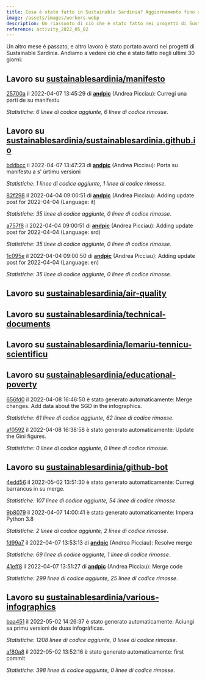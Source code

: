 ```yaml
---
title: Cosa è stato fatto in Sustainable Sardinia? Aggiornamento fino all 2 Maggio 2022
image: /assets/images/workers.webp
description: Un riassunto di ciò che è stato fatto nei progetti di Sustainable Sardinia nello scorso mese.
reference: activity_2022_05_02
---
```


Un altro mese è passato, e altro lavoro è stato portato avanti nei progetti di Sustainable Sardinia. Andiamo a vedere ciò che è stato fatto negli ultimi 30 giorni:

## Lavoro su [sustainablesardinia/manifesto](https://github.com/sustainablesardinia/manifesto)

[25700a](https://github.com/sustainablesardinia/manifesto/commit/25700a041ef336617f1369427de59f6295c8b905) il 2022-04-07 13:45:29 di **[andpic](https://github.com/andpic)** (Andrea Picciau): Curregi una parti de su manifestu

_Statistiche: 6 linee di codice aggiunte, 6 linee di codice rimosse_.

## Lavoro su [sustainablesardinia/sustainablesardinia.github.io](https://github.com/sustainablesardinia/sustainablesardinia.github.io)

[bddbcc](https://github.com/sustainablesardinia/sustainablesardinia.github.io/commit/bddbcc43b4a276f69c2254fb7ae4ae13fccd521c) il 2022-04-07 13:47:23 di **[andpic](https://github.com/andpic)** (Andrea Picciau): Porta su manifestu a s' ùrtimu versioni

_Statistiche: 1 linee di codice aggiunte, 1 linee di codice rimosse_.

[82f298](https://github.com/sustainablesardinia/sustainablesardinia.github.io/commit/82f298a8277c38f8b1e522ec69e98a14edb14daf) il 2022-04-04 09:00:51 di **[andpic](https://github.com/andpic)** (Andrea Picciau): Adding update post for 2022-04-04 (Language: it)

_Statistiche: 35 linee di codice aggiunte, 0 linee di codice rimosse_.

[a757f8](https://github.com/sustainablesardinia/sustainablesardinia.github.io/commit/a757f8d5a47c4fe546c3edffabe0773c81683d55) il 2022-04-04 09:00:51 di **[andpic](https://github.com/andpic)** (Andrea Picciau): Adding update post for 2022-04-04 (Language: srd)

_Statistiche: 35 linee di codice aggiunte, 0 linee di codice rimosse_.

[1c095e](https://github.com/sustainablesardinia/sustainablesardinia.github.io/commit/1c095ef0b0eff51385d84df118b7c12e0faba97c) il 2022-04-04 09:00:50 di **[andpic](https://github.com/andpic)** (Andrea Picciau): Adding update post for 2022-04-04 (Language: en)

_Statistiche: 35 linee di codice aggiunte, 0 linee di codice rimosse_.

## Lavoro su [sustainablesardinia/air-quality](https://github.com/sustainablesardinia/air-quality)

## Lavoro su [sustainablesardinia/technical-documents](https://github.com/sustainablesardinia/technical-documents)

## Lavoro su [sustainablesardinia/lemariu-tennicu-scientificu](https://github.com/sustainablesardinia/lemariu-tennicu-scientificu)

## Lavoro su [sustainablesardinia/educational-poverty](https://github.com/sustainablesardinia/educational-poverty)

[656fd0](https://github.com/sustainablesardinia/educational-poverty/commit/656fd022d82255aedb1ea3f94a9003fb27e780b1) il 2022-04-08 16:46:50 è stato generato automaticamente: Merge changes. Add data about the SGD in the infographics.

_Statistiche: 61 linee di codice aggiunte, 62 linee di codice rimosse_.

[af0592](https://github.com/sustainablesardinia/educational-poverty/commit/af059202b850483c46d9640522d31f04cc85ff8d) il 2022-04-08 16:38:58 è stato generato automaticamente: Update the Gini figures.

_Statistiche: 0 linee di codice aggiunte, 0 linee di codice rimosse_.

## Lavoro su [sustainablesardinia/github-bot](https://github.com/sustainablesardinia/github-bot)

[4edd56](https://github.com/sustainablesardinia/github-bot/commit/4edd56a227ad6c48e8920c23fda564645e98e09b) il 2022-05-02 13:51:30 è stato generato automaticamente: Curregi barrancus in su merge.

_Statistiche: 107 linee di codice aggiunte, 54 linee di codice rimosse_.

[9b8079](https://github.com/sustainablesardinia/github-bot/commit/9b807914035dc7f3d34f9086c28159bc9f23acd0) il 2022-04-07 14:00:41 è stato generato automaticamente: Impera Python 3.8

_Statistiche: 2 linee di codice aggiunte, 2 linee di codice rimosse_.

[fd99a7](https://github.com/sustainablesardinia/github-bot/commit/fd99a7dd95eaadd3132b00d338a9e72548cdcc59) il 2022-04-07 13:53:13 di **[andpic](https://github.com/andpic)** (Andrea Picciau): Resolve merge

_Statistiche: 69 linee di codice aggiunte, 1 linee di codice rimosse_.

[41eff8](https://github.com/sustainablesardinia/github-bot/commit/41eff8f1ac53d0164ede71ecd26f53afc013224f) il 2022-04-07 13:51:27 di **[andpic](https://github.com/andpic)** (Andrea Picciau): Merge code

_Statistiche: 299 linee di codice aggiunte, 25 linee di codice rimosse_.

## Lavoro su [sustainablesardinia/various-infographics](https://github.com/sustainablesardinia/various-infographics)

[baa451](https://github.com/sustainablesardinia/various-infographics/commit/baa451a6cab9814618377ec817d39f3b8e9c753d) il 2022-05-02 14:26:37 è stato generato automaticamente: Aciungi sa primu versioni de duas infogràficas.

_Statistiche: 1208 linee di codice aggiunte, 0 linee di codice rimosse_.

[af80a8](https://github.com/sustainablesardinia/various-infographics/commit/af80a8cc1e3f4503814260d88a95da87af7765cb) il 2022-05-02 13:52:16 è stato generato automaticamente: first commit

_Statistiche: 398 linee di codice aggiunte, 0 linee di codice rimosse_.

